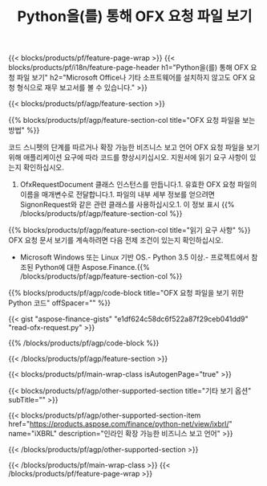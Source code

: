 ﻿---
title: Python을(를) 통해 OFX 요청 파일 보기
description: OFX 요청 파일 보기를 위한 샘플 코드입니다. API 예제 코드를 사용하여 Python 기반 애플리케이션 내에서 일괄 OFX 요청 파일을 봅니다. 
url: /ko/python-net/view/ofx-request/
family: finance
platformtag: python
feature: view
informat: OFX request
outformat: 
otherformats: 
---
{{< blocks/products/pf/feature-page-wrap >}}
{{< blocks/products/pf/i18n/feature-page-header h1="Python을(를) 통해 OFX 요청 파일 보기" h2="Microsoft Office나 기타 소프트웨어를 설치하지 않고도 OFX 요청 형식으로 재무 보고서를 볼 수 있습니다." >}}

{{< blocks/products/pf/agp/feature-section >}}

{{% blocks/products/pf/agp/feature-section-col title="OFX 요청 파일을 보는 방법" %}}

코드 스니펫의 단계를 따르거나 확장 가능한 비즈니스 보고 언어 OFX 요청 파일을 보기 위해 애플리케이션 요구에 따라 코드를 향상시키십시오. 지원서에 읽기 요구 사항이 있는지 확인하십시오.

1. OfxRequestDocument 클래스 인스턴스를 만듭니다.1. 유효한 OFX 요청 파일의 이름을 매개변수로 전달합니다.1. 파일의 내부 세부 정보를 얻으려면 SignonRequest와 같은 관련 클래스를 사용하십시오.1. 이 정보 표시
{{% /blocks/products/pf/agp/feature-section-col %}}

{{% blocks/products/pf/agp/feature-section-col title="읽기 요구 사항" %}}
OFX 요청 문서 보기를 계속하려면 다음 전제 조건이 있는지 확인하십시오. 
- Microsoft Windows 또는 Linux 기반 OS.- Python 3.5 이상.- 프로젝트에서 참조된 Python에 대한 Aspose.Finance.{{% /blocks/products/pf/agp/feature-section-col %}}

{{% blocks/products/pf/agp/code-block title="OFX 요청 파일을 보기 위한 Python 코드" offSpacer="" %}}

{{< gist "aspose-finance-gists" "e1df624c58dc6f522a87f29ceb041dd9" "read-ofx-request.py" >}}

{{% /blocks/products/pf/agp/code-block %}}

{{< /blocks/products/pf/agp/feature-section >}}

{{< blocks/products/pf/main-wrap-class isAutogenPage="true" >}}

{{< blocks/products/pf/agp/other-supported-section title="기타 보기 옵션" subTitle="" >}}

{{< blocks/products/pf/agp/other-supported-section-item href="https://products.aspose.com/finance/python-net/view/ixbrl/" name="iXBRL" description="인라인 확장 가능한 비즈니스 보고 언어" >}}

{{< /blocks/products/pf/agp/other-supported-section >}}

{{< /blocks/products/pf/main-wrap-class >}}
{{< /blocks/products/pf/feature-page-wrap >}}
